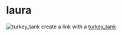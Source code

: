 # laura
![turkey_tank](http://cloud-3.steamusercontent.com/ugc/589160673456652159/B02A04388431C13D5A465E5DACECB95D6E48B579/?interpolation=lanczos-none&output-format=jpeg&output-quality=95&fit=inside%7C200%3A200&composite-to=*,*%7C200%3A200&background-color=black)
create a link with a [turkey_tank](http://cloud-3.steamusercontent.com/ugc/589160673456652159/B02A04388431C13D5A465E5DACECB95D6E48B579/?interpolation=lanczos-none&output-format=jpeg&output-quality=95&fit=inside%7C200%3A200&composite-to=*,*%7C200%3A200&background-color=black)